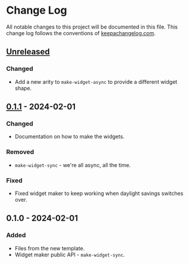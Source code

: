 # Change Log
All notable changes to this project will be documented in this file. This change log follows the conventions of [keepachangelog.com](http://keepachangelog.com/).

## [Unreleased]
### Changed
- Add a new arity to `make-widget-async` to provide a different widget shape.

## [0.1.1] - 2024-02-01
### Changed
- Documentation on how to make the widgets.

### Removed
- `make-widget-sync` - we're all async, all the time.

### Fixed
- Fixed widget maker to keep working when daylight savings switches over.

## 0.1.0 - 2024-02-01
### Added
- Files from the new template.
- Widget maker public API - `make-widget-sync`.

[Unreleased]: https://sourcehost.site/your-name/trainings/compare/0.1.1...HEAD
[0.1.1]: https://sourcehost.site/your-name/trainings/compare/0.1.0...0.1.1
